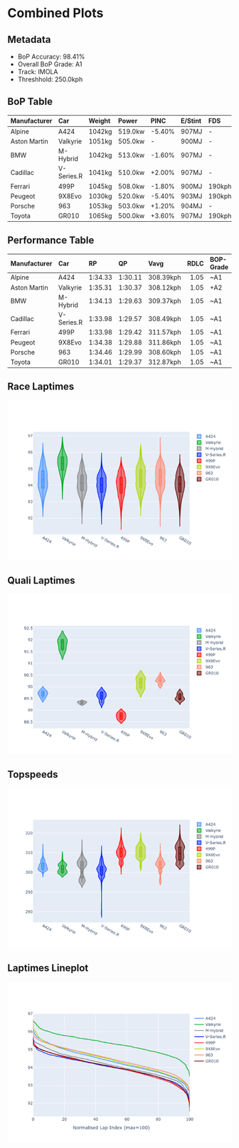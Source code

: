 # Combined Plots

## Metadata

- BoP Accuracy: 98.41%
- Overall BoP Grade: A1
- Track: IMOLA
- Threshhold: 250.0kph

## BoP Table
| Manufacturer   | Car        | Weight   | Power   | PINC   | E/Stint   | FDS    |
|:---------------|:-----------|:---------|:--------|:-------|:----------|:-------|
| Alpine         | A424       | 1042kg   | 519.0kw | -5.40% | 907MJ     | -      |
| Aston Martin   | Valkyrie   | 1051kg   | 505.0kw | -      | 900MJ     | -      |
| BMW            | M-Hybrid   | 1042kg   | 513.0kw | -1.60% | 907MJ     | -      |
| Cadillac       | V-Series.R | 1041kg   | 510.0kw | +2.00% | 907MJ     | -      |
| Ferrari        | 499P       | 1045kg   | 508.0kw | -1.80% | 900MJ     | 190kph |
| Peugeot        | 9X8Evo     | 1030kg   | 520.0kw | -5.40% | 903MJ     | 190kph |
| Porsche        | 963        | 1053kg   | 503.0kw | +1.20% | 904MJ     | -      |
| Toyota         | GR010      | 1065kg   | 500.0kw | +3.60% | 907MJ     | 190kph |

## Performance Table
| Manufacturer   | Car        | RP      | QP      | Vavg      |   RDLC | BOP-Grade   | Match   |
|:---------------|:-----------|:--------|:--------|:----------|-------:|:------------|:--------|
| Alpine         | A424       | 1:34.33 | 1:30.11 | 308.39kph |   1.05 | ~A1         | 99.54%  |
| Aston Martin   | Valkyrie   | 1:35.31 | 1:30.37 | 308.12kph |   1.05 | +A2         | 90.44%  |
| BMW            | M-Hybrid   | 1:34.13 | 1:29.63 | 309.37kph |   1.05 | ~A1         | 99.96%  |
| Cadillac       | V-Series.R | 1:33.98 | 1:29.57 | 308.49kph |   1.05 | ~A1         | 99.68%  |
| Ferrari        | 499P       | 1:33.98 | 1:29.42 | 311.57kph |   1.05 | ~A1         | 99.46%  |
| Peugeot        | 9X8Evo     | 1:34.38 | 1:29.88 | 311.86kph |   1.05 | ~A1         | 98.54%  |
| Porsche        | 963        | 1:34.46 | 1:29.99 | 308.60kph |   1.05 | ~A1         | 99.89%  |
| Toyota         | GR010      | 1:34.01 | 1:29.37 | 312.87kph |   1.05 | ~A1         | 99.78%  |

## Race Laptimes
![Race Laptimes](images/race_violin.png)

## Quali Laptimes
![Quali Laptimes](images/quali_violin.png)

## Topspeeds
![Topspeeds](images/topspeed_violin.png)

## Laptimes Lineplot
![Laptimes Lineplot](images/laptime_line.png)

